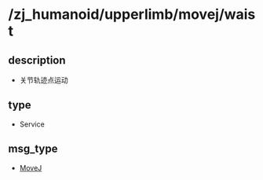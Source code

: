 # /zj_humanoid/upperlimb/movej/waist

## description
- 关节轨迹点运动

## type
- Service

## msg_type
- [MoveJ](../../../../../zj_humanoid_types.md#MoveJ)

